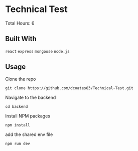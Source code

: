 # Technical Test

Total Hours: 6

## Built With

`react` `express` `mongoose` `node.js`

## Usage
Clone the repo
```
git clone https://github.com/dcoates83/Technical-Test.git
```
Navigate to the backend
```
cd backend
``` 

Install NPM packages

```
npm install
```
add the shared env file
```
npm run dev
```


